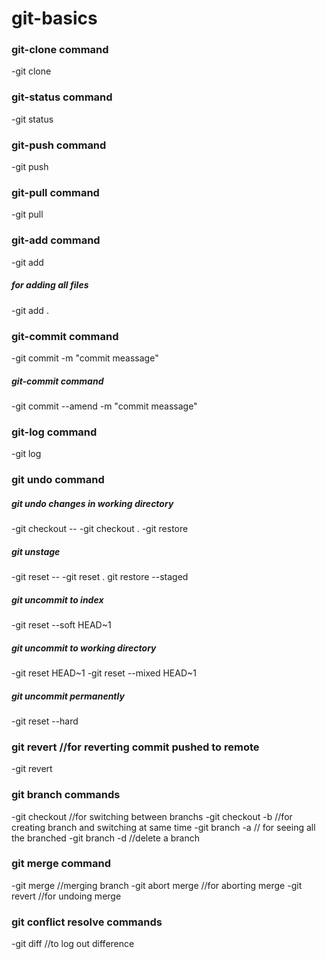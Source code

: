 # git-basics

### git-clone command
-git clone <remote repo>

### git-status command
-git status


### git-push command
-git push

### git-pull command
-git pull

### git-add command
-git add <directory name>
##### for adding all files
-git add .

### git-commit command
-git commit -m "commit meassage"
##### git-commit command
-git commit --amend -m "commit meassage"

### git-log command
-git log

### git undo command
##### git undo changes in working directory
-git checkout -- <filename>
-git checkout .
-git restore <file>
##### git unstage
-git reset -- <filename>
-git reset .
git restore --staged <file>
##### git uncommit to index
-git reset --soft HEAD~1
##### git uncommit to working directory
-git reset HEAD&#126;1
-git reset --mixed HEAD~1
##### git uncommit permanently
-git reset --hard

### git revert //for reverting commit pushed to remote
-git revert <commit ref no.>

### git branch commands
-git checkout <branch name>//for switching between branchs
-git checkout -b <branch name>//for creating branch and switching at same time
-git branch -a // for seeing all the branched
-git branch -d <branch name>//delete a branch

### git merge command
-git merge <branch name> //merging branch
-git abort merge //for aborting merge
-git revert <branch code> //for undoing merge

### git conflict resolve commands
-git diff <current branch> <comparing branch>//to log out difference



